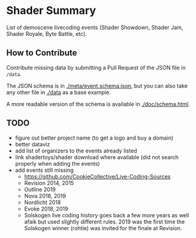 # Shader Summary

List of demoscene livecoding events (Shader Showdown, Shader Jam, Shader Royale, Byte Battle, etc).

## How to Contribute

Contribute missing data by submitting a Pull Request of the JSON file in `/data`.

The JSON schema is in [./meta/event.schema.json](./meta/event.schema.json), but you can also take any other file in [./data](./data) as a base example.

A more readable version of the schema is available in [./doc/schema.html](./doc/schema.html).

## TODO

- figure out better project name (to get a logo and buy a domain)
- better dataviz
- add list of organizers to the events already listed
- link shadertoys/shader download where available (did not search properly when adding the events)
- add events still missing
    - https://github.com/CookieCollective/Live-Coding-Sources
    - Revision 2014, 2015
    - Outline 2019
    - Nova 2018, 2019
    - Nordlicht 2018
    - Evoke 2018, 2019
    - Solskogen live coding history goes back a few more years as well afaik but used slightly different rules. 2019 was the first time the Solskogen winner (rohtie) was invited for the finale at Revision.
